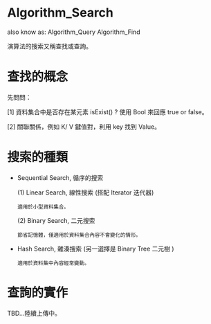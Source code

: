 # Algorithm_Search
also know as:
Algorithm_Query
Algorithm_Find

演算法的搜索又稱查找或查詢。

# 查找的概念

先問問：

[1] 資料集合中是否存在某元素 isExist() ? 使用 Bool 來回應 true or false。

[2] 關聯關係，例如 K/ V 鍵值對，利用 key 找到 Value。

# 搜索的種類

* Sequential Search, 循序的搜索 

  (1) Linear Search, 線性搜索 (搭配 Iterator 迭代器)
      
      適用於小型資料集合。
  
  (2) Binary Search, 二元搜索
  
      節省記憶體，僅適用於資料集合內容不會變化的情形。

* Hash Search, 雜湊搜索 (另一選擇是 Binary Tree 二元樹 )

      適用於資料集中內容經常變動。

# 查詢的實作

TBD...陸續上傳中。

